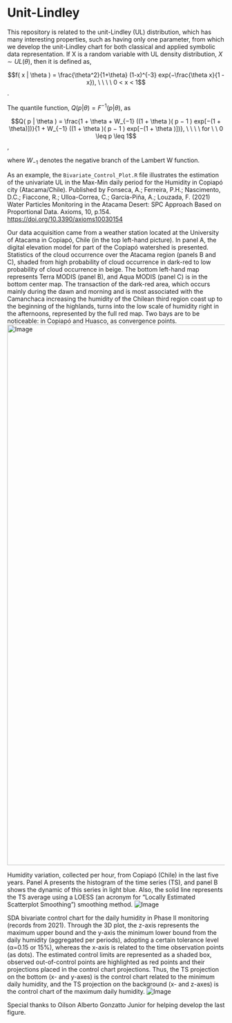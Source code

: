# Unit-Lindley

This repository is related to the unit-Lindley (UL) distribution, which has many interesting properties, such as having only one parameter, from which we develop the unit-Lindley chart for both classical and applied symbolic data representation. If X is a random variable with UL density distribution, $X \sim UL (\theta)$, then it is defined as,

$$f( x | \theta ) = \frac{\theta^2}{1+\theta} (1-x)^{-3} exp(−\frac{\theta x}{1 - x}), \ \ \ \ 0 < x < 1$$.

The quantile function, $Q( p| \theta ) = F^{−1} ( p | \theta )$, as

$$Q( p | \theta ) = \frac{1 + \theta + W_{−1} ((1 + \theta )( p − 1 ) exp[−(1 + \theta)])}{1 + W_{−1} ((1 + \theta )( p − 1 ) exp[−(1 + \theta )])}, \ \ \ \ for \ \ 0 \leq p \leq 1$$,

where $W_{−1}$ denotes the negative branch of the Lambert W function.

As an example, the `Bivariate_Control_Plot.R` file illustrates the estimation of the univariate UL in the Max-Min daily period for the Humidity in Copiapó city (Atacama/Chile). Published by Fonseca, A.; Ferreira, P.H.; Nascimento, D.C.; Fiaccone, R.; Ulloa-Correa, C.; García-Piña, A.; Louzada, F. (2021) Water Particles Monitoring in the Atacama Desert: SPC Approach Based on Proportional Data. Axioms, 10, p.154. https://doi.org/10.3390/axioms10030154

Our data acquisition came from a weather station located at the University of Atacama in Copiapó, Chile (in the top left-hand picture). In panel A, the digital elevation model for part of the Copiapó watershed is presented. Statistics of the cloud occurrence over the Atacama region (panels B and C), shaded from high probability of cloud occurrence in dark-red to low probability of cloud occurrence in beige. The bottom left-hand map represents Terra MODIS (panel B), and Aqua MODIS (panel C) is in the bottom center map. The transaction of the dark-red area, which occurs mainly during the dawn and morning and is most associated with the Camanchaca increasing the humidity of the Chilean third region coast up to the beginning of the highlands, turns into the low scale of humidity right in the afternoons, represented by the full red map. Two bays are to be noticeable: in Copiapó and Huasco, as convergence points. 
<img width="2417" height="1248" alt="Image" src="https://github.com/user-attachments/assets/e7e7d5f6-90ae-42a6-8f6b-5acef2261393" />

Humidity variation, collected per hour, from Copiapó (Chile) in the last five years. Panel A presents the histogram of the time series (TS), and panel B shows the dynamic of this series in light blue. Also, the solid line represents the TS average using a LOESS (an acronym for “Locally Estimated Scatterplot Smoothing”) smoothing method.
![Image](https://github.com/user-attachments/assets/3006d28b-9f2c-4ba8-9e2c-88d0ff129433)

SDA bivariate control chart for the daily humidity in Phase II monitoring (records from 2021). Through the 3D plot, the z-axis represents the maximum upper bound and the y-axis the minimum lower bound from the daily humidity (aggregated per periods), adopting a certain tolerance level (α=0.15 or 15%), whereas the x-axis is related to the time observation points (as dots). The estimated control limits are represented as a shaded box, observed out-of-control points are highlighted as red points and their projections placed in the control chart projections. Thus, the TS projection on the bottom (x- and y-axes) is the control chart related to the minimum daily humidity, and the TS projection on the background (x- and z-axes) is the control chart of the maximum daily humidity.
![Image](https://github.com/user-attachments/assets/e84e8194-7aaa-4453-ba9a-d323b152980e)

Special thanks to Oilson Alberto Gonzatto Junior for helping develop the last figure.
